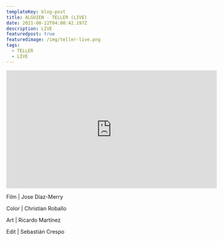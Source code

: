 ```yaml
---
templateKey: blog-post
title: ALGUIEN - TELLER (LIVE)
date: 2021-08-22T04:00:42.197Z
description: LIVE
featuredpost: true
featuredimage: /img/teller-live.png
tags:
  - TELLER
  - LIVE
---
```

<iframe width="560" height="315" src="https://www.youtube.com/embed/AlV7vzo635s" title="YouTube video player" frameborder="0" allow="accelerometer; autoplay; clipboard-write; encrypted-media; gyroscope; picture-in-picture" allowfullscreen></iframe>

<!--StartFragment-->

Film | Jose Díaz-Merry 

Color | Christian Roballo 

Art | Ricardo Martínez 

Edit | Sebastián Crespo

<!--EndFragment-->